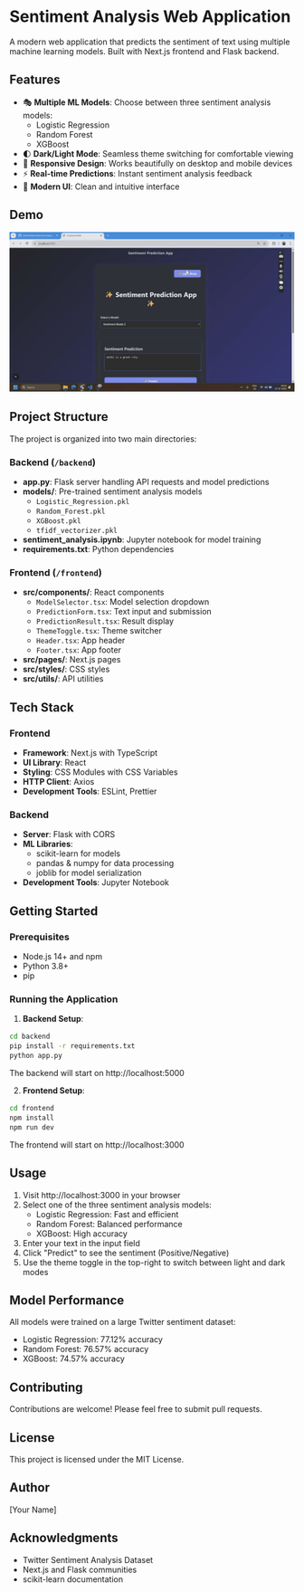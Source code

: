 # Sentiment Analysis Web Application

A modern web application that predicts the sentiment of text using multiple machine learning models. Built with Next.js frontend and Flask backend.

## Features

- 🎭 **Multiple ML Models**: Choose between three sentiment analysis models:
  - Logistic Regression
  - Random Forest
  - XGBoost
- 🌓 **Dark/Light Mode**: Seamless theme switching for comfortable viewing
- 📱 **Responsive Design**: Works beautifully on desktop and mobile devices
- ⚡ **Real-time Predictions**: Instant sentiment analysis feedback
- 🎨 **Modern UI**: Clean and intuitive interface

## Demo

![Demo](demo.gif)


## Project Structure

The project is organized into two main directories:

### Backend (`/backend`)

- **app.py**: Flask server handling API requests and model predictions
- **models/**: Pre-trained sentiment analysis models
  - `Logistic_Regression.pkl`
  - `Random_Forest.pkl`
  - `XGBoost.pkl`
  - `tfidf_vectorizer.pkl`
- **sentiment_analysis.ipynb**: Jupyter notebook for model training
- **requirements.txt**: Python dependencies

### Frontend (`/frontend`)

- **src/components/**: React components
  - `ModelSelector.tsx`: Model selection dropdown
  - `PredictionForm.tsx`: Text input and submission
  - `PredictionResult.tsx`: Result display
  - `ThemeToggle.tsx`: Theme switcher
  - `Header.tsx`: App header
  - `Footer.tsx`: App footer
- **src/pages/**: Next.js pages
- **src/styles/**: CSS styles
- **src/utils/**: API utilities

## Tech Stack

### Frontend
- **Framework**: Next.js with TypeScript
- **UI Library**: React
- **Styling**: CSS Modules with CSS Variables
- **HTTP Client**: Axios
- **Development Tools**: ESLint, Prettier

### Backend
- **Server**: Flask with CORS
- **ML Libraries**: 
  - scikit-learn for models
  - pandas & numpy for data processing
  - joblib for model serialization
- **Development Tools**: Jupyter Notebook

## Getting Started

### Prerequisites
- Node.js 14+ and npm
- Python 3.8+
- pip

### Running the Application

1. **Backend Setup**:
```bash
cd backend
pip install -r requirements.txt
python app.py
```
The backend will start on http://localhost:5000

2. **Frontend Setup**:
```bash
cd frontend
npm install
npm run dev
```
The frontend will start on http://localhost:3000

## Usage

1. Visit http://localhost:3000 in your browser
2. Select one of the three sentiment analysis models:
   - Logistic Regression: Fast and efficient
   - Random Forest: Balanced performance
   - XGBoost: High accuracy
3. Enter your text in the input field
4. Click "Predict" to see the sentiment (Positive/Negative)
5. Use the theme toggle in the top-right to switch between light and dark modes

## Model Performance

All models were trained on a large Twitter sentiment dataset:
- Logistic Regression: 77.12% accuracy
- Random Forest: 76.57% accuracy
- XGBoost: 74.57% accuracy

## Contributing

Contributions are welcome! Please feel free to submit pull requests.

## License

This project is licensed under the MIT License.

## Author

[Your Name]

## Acknowledgments

- Twitter Sentiment Analysis Dataset
- Next.js and Flask communities
- scikit-learn documentation
